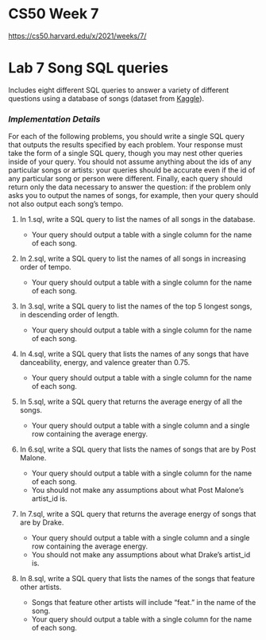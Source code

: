 # CS50 Week 7

https://cs50.harvard.edu/x/2021/weeks/7/

# Lab 7 Song SQL queries

Includes eight different SQL queries to answer a variety of different questions using a database of songs (dataset from [Kaggle](https://www.kaggle.com/nadintamer/top-spotify-tracks-of-2018)).

### ***Implementation Details***

For each of the following problems, you should write a single SQL query that outputs the results specified by each problem. Your response must take the form of a single SQL query, though you may nest other queries inside of your query. You should not assume anything about the ids of any particular songs or artists: your queries should be accurate even if the id of any particular song or person were different. Finally, each query should return only the data necessary to answer the question: if the problem only asks you to output the names of songs, for example, then your query should not also output each song’s tempo. 

1. In 1.sql, write a SQL query to list the names of all songs in the database. 
    - Your query should output a table with a single column for the name of each song. 

2. In 2.sql, write a SQL query to list the names of all songs in increasing order of tempo. 
    - Your query should output a table with a single column for the name of each song. 

3. In 3.sql, write a SQL query to list the names of the top 5 longest songs, in descending order of length. 
    - Your query should output a table with a single column for the name of each song. 

4. In 4.sql, write a SQL query that lists the names of any songs that have danceability, energy, and valence greater than 0.75. 
    - Your query should output a table with a single column for the name of each song. 

5. In 5.sql, write a SQL query that returns the average energy of all the songs. 
    - Your query should output a table with a single column and a single row containing the average energy. 

6. In 6.sql, write a SQL query that lists the names of songs that are by Post Malone. 
    - Your query should output a table with a single column for the name of each song. 
    - You should not make any assumptions about what Post Malone’s artist_id is. 

7. In 7.sql, write a SQL query that returns the average energy of songs that are by Drake. 
    - Your query should output a table with a single column and a single row containing the average energy. 
    - You should not make any assumptions about what Drake’s artist_id is. 

8. In 8.sql, write a SQL query that lists the names of the songs that feature other artists. 
    - Songs that feature other artists will include “feat.” in the name of the song. 
    - Your query should output a table with a single column for the name of each song. 
